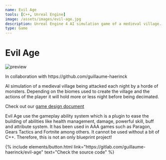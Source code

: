 ```yaml
---
name: Evil Age
tools: [C++, Unreal Engine]
image: /assets/images/evil-age.jpg
description: Unreal Engine 4 AI simulation game of a medieval village.
type: Game
---
```


# Evil Age

![preview](https://www.sketchappsources.com/resources/source-image/we-were-soldiers-landing-page-dbruggisser.jpg)

<p>
In collaboration with https://github.com/guillaume-haerinck
</p>


<p>
AI simulation of a medieval village being attacked each night by a horde of monsters. 
Depending on the biomes used to create the village and the actions of the player it will hold more or less night before being decimated.
</p>
<p>Check out our <a href="https://docs.google.com/document/d/1moc4p_B_iT_EEBIlR9h2R_dH93v3kneCevpFhrRHHZ0/edit?usp=sharing
" target="_blank">game design document</a></p>
<p>Evil Age use the gameplay ability system which is a plugin to ease the building of abilities like health
management, damage, powerful skill, buff and attribute system. It has been used in AAA games such as
Paragon, Gears Tactics and Fortnite among others. It cannot be used without a bit of C++. Therefore, this is
not an only blueprint project!
</p>

<p class="text-center">
{% include elements/button.html link="https://gitlab.com/guillaume-haerinck/evil-age" text="Check the source code" %}
</p>
